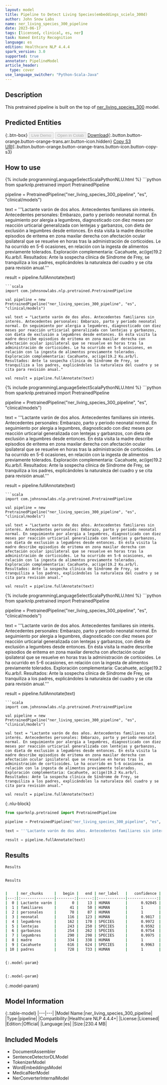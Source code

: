 ```yaml
---
layout: model
title: Pipeline to Detect Living Species(embeddings_scielo_300d)
author: John Snow Labs
name: ner_living_species_300_pipeline
date: 2023-06-17
tags: [licensed, clinical, es, ner]
task: Named Entity Recognition
language: es
edition: Healthcare NLP 4.4.4
spark_version: 3.0
supported: true
annotator: PipelineModel
article_header:
  type: cover
use_language_switcher: "Python-Scala-Java"
---
```


## Description

This pretrained pipeline is built on the top of [ner_living_species_300](https://nlp.johnsnowlabs.com/2022/11/22/ner_living_species_300_es.html) model.

## Predicted Entities



{:.btn-box}
<button class="button button-orange" disabled>Live Demo</button>
<button class="button button-orange" disabled>Open in Colab</button>
[Download](https://s3.amazonaws.com/auxdata.johnsnowlabs.com/clinical/models/ner_living_species_300_pipeline_es_4.4.4_3.0_1686994340614.zip){:.button.button-orange.button-orange-trans.arr.button-icon.hidden}
[Copy S3 URI](s3://auxdata.johnsnowlabs.com/clinical/models/ner_living_species_300_pipeline_es_4.4.4_3.0_1686994340614.zip){:.button.button-orange.button-orange-trans.button-icon.button-copy-s3}

## How to use

<div class="tabs-box" markdown="1">
{% include programmingLanguageSelectScalaPythonNLU.html %}
```python
from sparknlp.pretrained import PretrainedPipeline

pipeline = PretrainedPipeline("ner_living_species_300_pipeline", "es", "clinical/models")

text = '''Lactante varón de dos años. Antecedentes familiares sin interés. Antecedentes personales: Embarazo, parto y periodo neonatal normal. En seguimiento por alergia a legumbres, diagnosticado con diez meses por reacción urticarial generalizada con lentejas y garbanzos, con dieta de exclusión a legumbres desde entonces. En ésta visita la madre describe episodios de eritema en zona maxilar derecha con afectación ocular ipsilateral que se resuelve en horas tras la administración de corticoides. Le ha ocurrido en 5-6 ocasiones, en relación con la ingesta de alimentos previamente tolerados. Exploración complementaria: Cacahuete, ac(ige)19.2 Ku.arb/l. Resultados: Ante la sospecha clínica de Síndrome de Frey, se tranquiliza a los padres, explicándoles la naturaleza del cuadro y se cita para revisión anual.'''

result = pipeline.fullAnnotate(text)
```
```scala
import com.johnsnowlabs.nlp.pretrained.PretrainedPipeline

val pipeline = new PretrainedPipeline("ner_living_species_300_pipeline", "es", "clinical/models")

val text = "Lactante varón de dos años. Antecedentes familiares sin interés. Antecedentes personales: Embarazo, parto y periodo neonatal normal. En seguimiento por alergia a legumbres, diagnosticado con diez meses por reacción urticarial generalizada con lentejas y garbanzos, con dieta de exclusión a legumbres desde entonces. En ésta visita la madre describe episodios de eritema en zona maxilar derecha con afectación ocular ipsilateral que se resuelve en horas tras la administración de corticoides. Le ha ocurrido en 5-6 ocasiones, en relación con la ingesta de alimentos previamente tolerados. Exploración complementaria: Cacahuete, ac(ige)19.2 Ku.arb/l. Resultados: Ante la sospecha clínica de Síndrome de Frey, se tranquiliza a los padres, explicándoles la naturaleza del cuadro y se cita para revisión anual."

val result = pipeline.fullAnnotate(text)
```
</div>

<div class="tabs-box" markdown="1">
{% include programmingLanguageSelectScalaPythonNLU.html %}
```python
from sparknlp.pretrained import PretrainedPipeline

pipeline = PretrainedPipeline("ner_living_species_300_pipeline", "es", "clinical/models")

text = '''Lactante varón de dos años. Antecedentes familiares sin interés. Antecedentes personales: Embarazo, parto y periodo neonatal normal. En seguimiento por alergia a legumbres, diagnosticado con diez meses por reacción urticarial generalizada con lentejas y garbanzos, con dieta de exclusión a legumbres desde entonces. En ésta visita la madre describe episodios de eritema en zona maxilar derecha con afectación ocular ipsilateral que se resuelve en horas tras la administración de corticoides. Le ha ocurrido en 5-6 ocasiones, en relación con la ingesta de alimentos previamente tolerados. Exploración complementaria: Cacahuete, ac(ige)19.2 Ku.arb/l. Resultados: Ante la sospecha clínica de Síndrome de Frey, se tranquiliza a los padres, explicándoles la naturaleza del cuadro y se cita para revisión anual.'''

result = pipeline.fullAnnotate(text)
```
```scala
import com.johnsnowlabs.nlp.pretrained.PretrainedPipeline

val pipeline = new PretrainedPipeline("ner_living_species_300_pipeline", "es", "clinical/models")

val text = "Lactante varón de dos años. Antecedentes familiares sin interés. Antecedentes personales: Embarazo, parto y periodo neonatal normal. En seguimiento por alergia a legumbres, diagnosticado con diez meses por reacción urticarial generalizada con lentejas y garbanzos, con dieta de exclusión a legumbres desde entonces. En ésta visita la madre describe episodios de eritema en zona maxilar derecha con afectación ocular ipsilateral que se resuelve en horas tras la administración de corticoides. Le ha ocurrido en 5-6 ocasiones, en relación con la ingesta de alimentos previamente tolerados. Exploración complementaria: Cacahuete, ac(ige)19.2 Ku.arb/l. Resultados: Ante la sospecha clínica de Síndrome de Frey, se tranquiliza a los padres, explicándoles la naturaleza del cuadro y se cita para revisión anual."

val result = pipeline.fullAnnotate(text)
```
</div>

<div class="tabs-box" markdown="1">
{% include programmingLanguageSelectScalaPythonNLU.html %}
```python
from sparknlp.pretrained import PretrainedPipeline

pipeline = PretrainedPipeline("ner_living_species_300_pipeline", "es", "clinical/models")

text = '''Lactante varón de dos años. Antecedentes familiares sin interés. Antecedentes personales: Embarazo, parto y periodo neonatal normal. En seguimiento por alergia a legumbres, diagnosticado con diez meses por reacción urticarial generalizada con lentejas y garbanzos, con dieta de exclusión a legumbres desde entonces. En ésta visita la madre describe episodios de eritema en zona maxilar derecha con afectación ocular ipsilateral que se resuelve en horas tras la administración de corticoides. Le ha ocurrido en 5-6 ocasiones, en relación con la ingesta de alimentos previamente tolerados. Exploración complementaria: Cacahuete, ac(ige)19.2 Ku.arb/l. Resultados: Ante la sospecha clínica de Síndrome de Frey, se tranquiliza a los padres, explicándoles la naturaleza del cuadro y se cita para revisión anual.'''

result = pipeline.fullAnnotate(text)
```
```scala
import com.johnsnowlabs.nlp.pretrained.PretrainedPipeline

val pipeline = new PretrainedPipeline("ner_living_species_300_pipeline", "es", "clinical/models")

val text = "Lactante varón de dos años. Antecedentes familiares sin interés. Antecedentes personales: Embarazo, parto y periodo neonatal normal. En seguimiento por alergia a legumbres, diagnosticado con diez meses por reacción urticarial generalizada con lentejas y garbanzos, con dieta de exclusión a legumbres desde entonces. En ésta visita la madre describe episodios de eritema en zona maxilar derecha con afectación ocular ipsilateral que se resuelve en horas tras la administración de corticoides. Le ha ocurrido en 5-6 ocasiones, en relación con la ingesta de alimentos previamente tolerados. Exploración complementaria: Cacahuete, ac(ige)19.2 Ku.arb/l. Resultados: Ante la sospecha clínica de Síndrome de Frey, se tranquiliza a los padres, explicándoles la naturaleza del cuadro y se cita para revisión anual."

val result = pipeline.fullAnnotate(text)
```

{:.nlu-block}
```python
from sparknlp.pretrained import PretrainedPipeline

pipeline = PretrainedPipeline("ner_living_species_300_pipeline", "es", "clinical/models")

text = '''Lactante varón de dos años. Antecedentes familiares sin interés. Antecedentes personales: Embarazo, parto y periodo neonatal normal. En seguimiento por alergia a legumbres, diagnosticado con diez meses por reacción urticarial generalizada con lentejas y garbanzos, con dieta de exclusión a legumbres desde entonces. En ésta visita la madre describe episodios de eritema en zona maxilar derecha con afectación ocular ipsilateral que se resuelve en horas tras la administración de corticoides. Le ha ocurrido en 5-6 ocasiones, en relación con la ingesta de alimentos previamente tolerados. Exploración complementaria: Cacahuete, ac(ige)19.2 Ku.arb/l. Resultados: Ante la sospecha clínica de Síndrome de Frey, se tranquiliza a los padres, explicándoles la naturaleza del cuadro y se cita para revisión anual.'''

result = pipeline.fullAnnotate(text)
```
</div>

## Results

```bash
Results


Results


|    | ner_chunks     |   begin |   end | ner_label   |   confidence |
|---:|:---------------|--------:|------:|:------------|-------------:|
|  0 | Lactante varón |       0 |    13 | HUMAN       |      0.92045 |
|  1 | familiares     |      41 |    50 | HUMAN       |      1       |
|  2 | personales     |      78 |    87 | HUMAN       |      1       |
|  3 | neonatal       |     116 |   123 | HUMAN       |      0.9817  |
|  4 | legumbres      |     162 |   170 | SPECIES     |      0.9972  |
|  5 | lentejas       |     243 |   250 | SPECIES     |      0.9592  |
|  6 | garbanzos      |     254 |   262 | SPECIES     |      0.9754  |
|  7 | legumbres      |     290 |   298 | SPECIES     |      0.9975  |
|  8 | madre          |     334 |   338 | HUMAN       |      1       |
|  9 | Cacahuete      |     616 |   624 | SPECIES     |      0.9963  |
| 10 | padres         |     728 |   733 | HUMAN       |      1       |


{:.model-param}


{:.model-param}
```

{:.model-param}
## Model Information

{:.table-model}
|---|---|
|Model Name:|ner_living_species_300_pipeline|
|Type:|pipeline|
|Compatibility:|Healthcare NLP 4.4.4+|
|License:|Licensed|
|Edition:|Official|
|Language:|es|
|Size:|230.4 MB|

## Included Models

- DocumentAssembler
- SentenceDetectorDLModel
- TokenizerModel
- WordEmbeddingsModel
- MedicalNerModel
- NerConverterInternalModel
